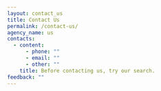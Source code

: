 ```yaml
---
layout: contact_us
title: Contact Us
permalink: /contact-us/
agency_name: us
contacts:
  - content:
      - phone: ""
      - email: ""
      - other: ""
    title: Before contacting us, try our search.
feedback: ""
---
```

